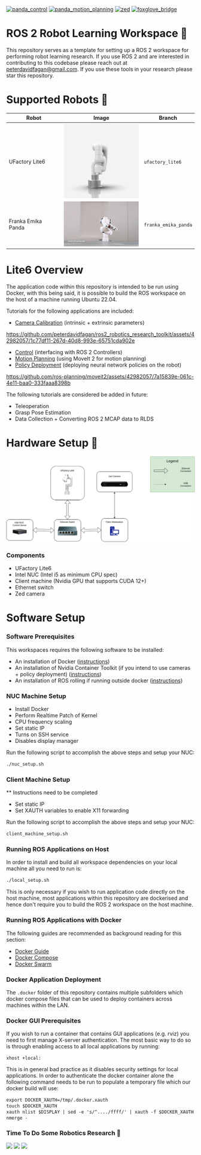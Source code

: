 [![panda_control](https://github.com/peterdavidfagan/ros2_robotics_research_toolkit/actions/workflows/control.yaml/badge.svg)](https://github.com/peterdavidfagan/ros2_robotics_research_toolkit/blob/franka_emika_panda/.github/workflows/control.yaml) [![panda_motion_planning](https://github.com/peterdavidfagan/ros2_robotics_research_toolkit/actions/workflows/motion_planning.yaml/badge.svg)](https://github.com/peterdavidfagan/ros2_robotics_research_toolkit/blob/franka_emika_panda/.github/workflows/motion_planning.yaml) [![zed](https://github.com/peterdavidfagan/ros2_robotics_research_toolkit/actions/workflows/zed.yaml/badge.svg)](https://github.com/peterdavidfagan/ros2_robotics_research_toolkit/blob/ufactory_lite6/.github/workflows/zed.yaml)
[![foxglove_bridge](https://github.com/peterdavidfagan/ros2_robotics_research_toolkit/actions/workflows/foxglove_bridge.yaml/badge.svg)](https://github.com/peterdavidfagan/ros2_robotics_research_toolkit/blob/ufactory_lite6/.github/workflows/foxglove_bridge.yaml)

# ROS 2 Robot Learning Workspace 🚀 
This repository serves as a template for setting up a ROS 2 workspace for performing robot learning research. If you use ROS 2 and are interested in contributing to this codebase please reach out at peterdavidfagan@gmail.com. If you use these tools in your research please star this repository. 


# Supported Robots 🤖

| Robot | Image | Branch |
|----------|----------|----------|
| UFactory Lite6 | <img src="./assets/Lite-6.gif" width="200" /> | `ufactory_lite6` |
| Franka Emika Panda | <img src="./assets/franka-emika.gif" width="200" /> | `franka_emika_panda` |



# Lite6 Overview
The application code within this repository is intended to be run using Docker, with this being said, it is possible to build the ROS workspace on the host of a machine running Ubuntu 22.04. 

Tutorials for the following applications are included:

* [Camera Calibration](https://github.com/peterdavidfagan/ros2_robotics_research_toolkit/tree/ufactory_lite6/src/tutorials/camera_calibration) (intrinsic + extrinsic parameters)

https://github.com/peterdavidfagan/ros2_robotics_research_toolkit/assets/42982057/1c77df11-267d-40d8-993e-65751cda902e



* [Control](https://github.com/peterdavidfagan/ros2_robotics_research_toolkit/tree/ufactory_lite6/src/tutorials/control) (interfacing with ROS 2 Controllers)
* [Motion Planning](https://github.com/peterdavidfagan/ros2_robotics_research_toolkit/tree/ufactory_lite6/src/tutorials/motion_planning) (using MoveIt 2 for motion planning)
* [Policy Deployment](https://github.com/peterdavidfagan/ros2_robotics_research_toolkit/tree/ufactory_lite6/src/tutorials/policy_deployment) (deploying neural network policies on the robot)

https://github.com/ros-planning/moveit2/assets/42982057/7a15839e-061c-4e11-baa0-333faaa8398b


The following tutorials are considered be added in future:

* Teleoperation
* Grasp Pose Estimation
* Data Collection + Converting ROS 2 MCAP data to RLDS 



# Hardware Setup 🔧
<img src="./assets/ufactory.png" width="600" />

### Components
* UFactory Lite6
* Intel NUC (Intel i5 as minimum CPU spec)
* Client machine (Nvidia GPU that supports CUDA 12+)
* Ethernet switch
* Zed camera


# Software Setup

### Software Prerequisites
This workspaces requires the following software to be installed:

* An installation of Docker ([instructions](https://docs.docker.com/engine/install/ubuntu/))
* An installation of Nvidia Container Toolkit (if you intend to use cameras + policy deployment) ([instructions](https://docs.nvidia.com/datacenter/cloud-native/container-toolkit/latest/install-guide.html))
* An installation of ROS rolling if running outside docker ([instructions](https://docs.ros.org/en/rolling/Installation.html))

### NUC Machine Setup
* Install Docker
* Perform Realtime Patch of Kernel
* CPU frequency scaling
* Set static IP
* Turns on SSH service
* Disables display manager

Run the following script to accomplish the above steps and setup your NUC:

```bash
./nuc_setup.sh
```

### Client Machine Setup
** Instructions need to be completed

* Set static IP
* Set XAUTH variables to enable X11 forwarding

Run the following script to accomplish the above steps and setup your NUC:
```bash
client_machine_setup.sh
```

### Running ROS Applications on Host
In order to install and build all workspace dependencies on your local machine all you need to run is:
```bash
./local_setup.sh
```

This is only necessary if you wish to run application code directly on the host machine, most applications within this repository are dockerised and hence don't require you to build the ROS 2 workspace on the host machine.

### Running ROS Applications with Docker
The following guides are recommended as background reading for this section:

* [Docker Guide](https://docs.docker.com/get-started/) 
* [Docker Compose](https://docs.docker.com/compose/)
* [Docker Swarm](https://docs.docker.com/engine/swarm/)

### Docker Application Deployment
The `.docker` folder of this repository contains multiple subfolders which docker compose files that can be used to deploy containers across machines within the LAN. 

### Docker GUI Prerequisites
If you wish to run a container that contains GUI applications (e.g. rviz) you need to first manage X-server authentication. The most basic way to do so is through enabling access to all local applications by running: 

```
xhost +local:
```

This is in general bad practice as it disables security settings for local applications. In order to authenticate the docker container alone the following command needs to be run to populate a temporary file which our docker build will use:

```
export DOCKER_XAUTH=/tmp/.docker.xauth
touch $DOCKER_XAUTH
xauth nlist $DISPLAY | sed -e 's/^..../ffff/' | xauth -f $DOCKER_XAUTH nmerge -
```

### Time To Do Some Robotics Research 🚀

![](https://media.giphy.com/media/tczJoRU7XwBS8/giphy.gif)
![](https://media.giphy.com/media/Ps89uHS7n72j6/giphy.gif)
![](https://media.giphy.com/media/ibvCzdxyEC7UBbemJ3/giphy.gif)

